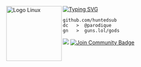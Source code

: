 [![Typing SVG](https://readme-typing-svg.herokuapp.com?font=Roboto+Mono&lines=HUNTEDSUB)](https://guns.lol/kgbspy)
<img src="https://www.svgrepo.com/show/448236/linux.svg" alt="Logo Linux" width="147" align="left">

```
github.com/huntedsub
dc   >  @parodique
gn   >  guns.lol/gods
```

![](https://komarev.com/ghpvc/?username=huntedsub)
<a href="https://discord.gg/2JD4ZTUnmj"><img src="https://img.shields.io/discord/733027681184251937.svg?style=flat&label=Ghibli%20France&color=7289DA" alt="Join Community Badge"/></a>
